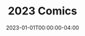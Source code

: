 ---
title: "2023 Comics"
type: "manual-list"
date: 2023-01-01T00:00:00-04:00
draft: false
is_subpage: true
exclude_from_nav: true
nav_category: "grafald_years"
show_dates: true
manual_links:
    - projects/grafald/comics/bonus_44.md
    - projects/grafald/comics/98.md
    - projects/grafald/comics/bonus_45.md
    - projects/grafald/comics/bonus_46.md
    - projects/grafald/comics/bonus_47.md
    - projects/grafald/comics/bonus_48.md
    - projects/grafald/comics/bonus_49.md
    - projects/grafald/comics/bonus_50.md
    - projects/grafald/comics/bonus_51.md
    - projects/grafald/comics/bonus_52.md
    - projects/grafald/comics/bonus_53.md
    - projects/grafald/comics/bonus_54.md
    - projects/grafald/comics/bonus_55.md
    - projects/grafald/comics/99.md
    - projects/grafald/comics/bonus_56.md
    - projects/grafald/comics/bonus_57.md
    - projects/grafald/comics/bonus_58.md
    - projects/grafald/comics/bonus_59.md
    - projects/grafald/comics/bonus_60.md
    - projects/grafald/comics/bonus_61.md
    - projects/grafald/comics/bonus_62.md
    - projects/grafald/comics/bonus_63.md
    - projects/grafald/comics/102.md
---
